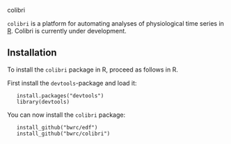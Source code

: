 colibri

`colibri` is a platform for automating analyses of physiological time series in [R](https://www.r-project.org/). Colibri is currently under development.

Installation
------------
To install the `colibri` package in R, proceed as follows in R.

First install the `devtools`-package and load it:
```
   install.packages("devtools")
   library(devtools)
```

You can now install the `colibri` package:
```
   install_github("bwrc/edf")
   install_github("bwrc/colibri")
```

